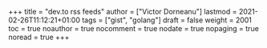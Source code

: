+++
title = "dev.to rss feeds"
author = ["Victor Dorneanu"]
lastmod = 2021-02-26T11:12:21+01:00
tags = ["gist", "golang"]
draft = false
weight = 2001
toc = true
noauthor = true
nocomment = true
nodate = true
nopaging = true
noread = true
+++

